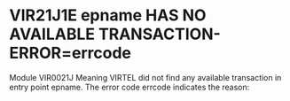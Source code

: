 # VIR21J1E epname HAS NO AVAILABLE TRANSACTION-ERROR=errcode
Module
    VIR0021J
Meaning
    VIRTEL did not find any available transaction in entry point epname. The error code errcode indicates the reason:
